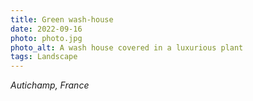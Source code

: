 ```yaml
---
title: Green wash-house
date: 2022-09-16
photo: photo.jpg
photo_alt: A wash house covered in a luxurious plant
tags: Landscape
---
```


_Autichamp, France_
